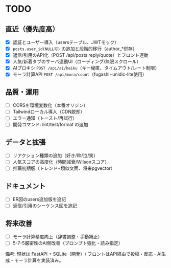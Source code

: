 # TODO

## 直近（優先度高）
- [x] 認証とユーザー導入（usersテーブル、JWTモック）
- [x] `posts.user_id(NULL可)` の追加と段階的移行（author_*併存）
- [x] 返信/引用のAPI化（POST /api/posts reply/quote）とフロント連動
- [x] 人気/新着タブのサーバ連動UI（ローディング/無限スクロール）
- [x] AIプロキシ `POST /api/ai/haiku`（キー秘匿、タイムアウト/レート制限）
- [x] モーラ計算API `POST /api/mora/count`（fugashi+unidic-lite使用）

## 品質・運用
- [ ] CORSを環境変数化（本番オリジン）
- [ ] Tailwindローカル導入（CDN脱却）
- [ ] エラー通知（トースト/再試行）
- [ ] 開発コマンド: lint/test/format の追加

## データと拡張
- [ ] リアクション種類の追加（好き/粋/泣/笑）
- [ ] 人気スコアの高度化（時間減衰/Wilsonスコア）
- [ ] 推薦初期版（トレンド+類似文面、将来pgvector）

## ドキュメント
- [ ] ER図のusers追加版を追記
- [ ] 返信/引用のシーケンス図を追記

## 将来改善
- [ ] モーラ計算精度向上（辞書調整・手動補正）
- [ ] 5-7-5厳密性のAI側改善（プロンプト強化・読み指定）

備考: 現状は FastAPI + SQLite（開発）/ フロントはAPI経由で投稿・反応・AI生成・モーラ計算を実装済み。


